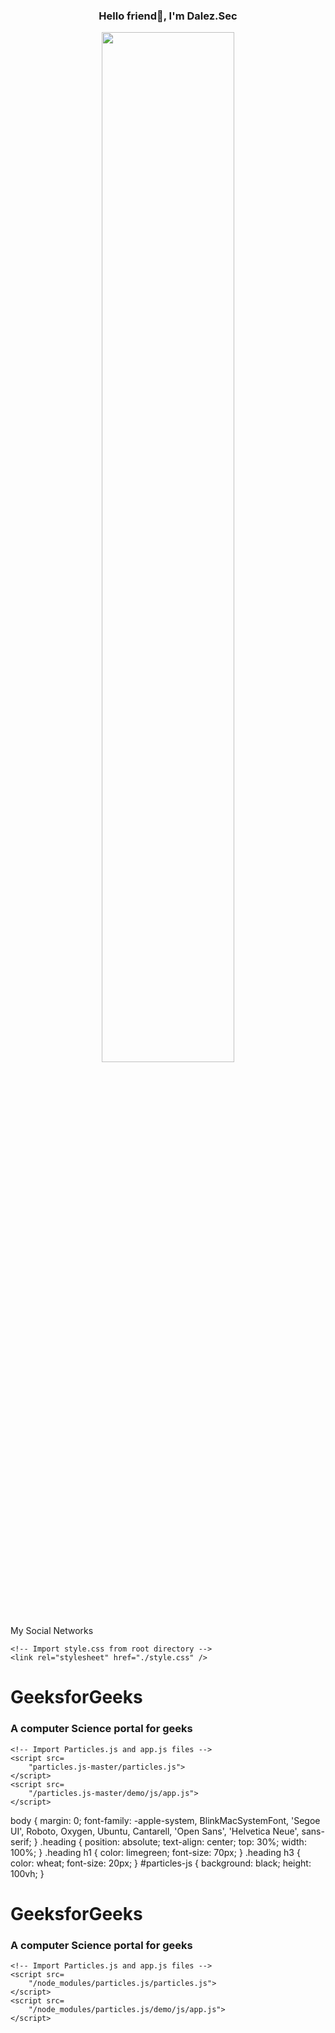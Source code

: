 
<h3 align="center">Hello friend👋, I'm Dalez.Sec</a></h3>
<p align="center">
<a href="#"><img src="https://c.tenor.com/5fXOP8eurtkAAAAC/mr-robot.gif)" height="65%" width="65%" /></a>
</p>

My Social Networks

<!DOCTYPE html>
<html lang="en">
  
<head>
    <title>particles.js</title>
  
    <!-- Import style.css from root directory -->
    <link rel="stylesheet" href="./style.css" />
</head>
  
<body>
    <!-- Particles.js div -->
    <div id="particles-js">
        <div class="heading">
            <h1>GeeksforGeeks</h1>
            <h3>
                A computer Science 
                portal for geeks
            </h3>
        </div>
    </div>
  
    <!-- Import Particles.js and app.js files -->
    <script src=
        "particles.js-master/particles.js">
    </script>
    <script src=
        "/particles.js-master/demo/js/app.js">
    </script>
</body>
  
</html>

body {
    margin: 0;
    font-family: -apple-system, BlinkMacSystemFont, 
      'Segoe UI', Roboto, Oxygen, Ubuntu, Cantarell,
      'Open Sans', 'Helvetica Neue', sans-serif;
}
.heading {
    position: absolute;
    text-align: center;
    top: 30%;
    width: 100%;
}
.heading h1 {
    color: limegreen;
    font-size: 70px;
}
.heading h3 {
    color: wheat;
    font-size: 20px;
}
#particles-js {
    background: black;
    height: 100vh;
}

<!DOCTYPE html>
<html lang="en">
  
<head>
    <title>particles.js</title>
    <!-- Import style.css from root directory -->
    <link rel="stylesheet" href="./style.css" />
</head>
  
<body>
    <!-- Particles.js div -->
    <div id="particles-js">
        <div class="heading">
            <h1>GeeksforGeeks</h1>
            <h3>A computer Science portal for geeks</h3>
        </div>
    </div>
  
    <!-- Import Particles.js and app.js files -->
    <script src=
        "/node_modules/particles.js/particles.js">
    </script>
    <script src=
        "/node_modules/particles.js/demo/js/app.js">
    </script>
</body>
  
</html>

